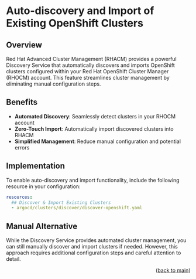 # Auto-discovery and Import of Existing OpenShift Clusters

## Overview
Red Hat Advanced Cluster Management (RHACM) provides a powerful Discovery Service that automatically discovers and imports OpenShift clusters configured within your Red Hat OpenShift Cluster Manager (RHOCM) account. This feature streamlines cluster management by eliminating manual configuration steps.

## Benefits
- **Automated Discovery**: Seamlessly detect clusters in your RHOCM account
- **Zero-Touch Import**: Automatically import discovered clusters into RHACM
- **Simplified Management**: Reduce manual configuration and potential errors

## Implementation
To enable auto-discovery and import functionality, include the following resource in your configuration:

```yaml
resources:
  ## Discover & Import Existing Clusters
  - argocd/clusters/discover/discover-openshift.yaml
```

## Manual Alternative
While the Discovery Service provides automated cluster management, you can still manually discover and import clusters if needed. However, this approach requires additional configuration steps and careful attention to detail.

<p align="right">(<a href="https://github.com/one-touch-provisioning/otp-gitops/">back to main</a>)</p>